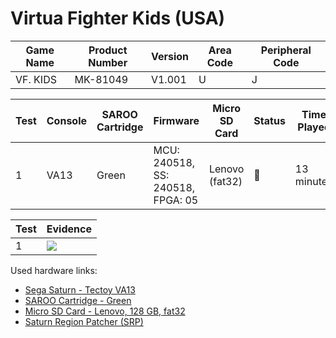 # Virtua Fighter Kids (USA)

| Game Name | Product Number | Version | Area Code | Peripheral Code |
| --------- | -------------- | ------- | --------- | --------------- |
| VF. KIDS  | MK-81049       | V1.001  | U         | J               |

| Test | Console | SAROO Cartridge | Firmware                          | Micro SD Card  | Status | Time Played |
| ---- | ------- | --------------- | --------------------------------- | -------------- | ------ | ----------- |
| 1    | VA13    | Green           | MCU: 240518, SS: 240518, FPGA: 05 | Lenovo (fat32) | :100:  | 13 minutes  |

| Test | Evidence                                                                                         |
| ---- | ------------------------------------------------------------------------------------------------ |
| 1    | [![](https://img.youtube.com/vi/Z3if4Bss-vI/0.jpg)](https://www.youtube.com/watch?v=Z3if4Bss-vI) |

Used hardware links:

- [Sega Saturn - Tectoy VA13](../../../../Info/Consoles/VA13/README.md)
- [SAROO Cartridge - Green](../../../../Info/Cartridges/RetroGameParadiseStore/1.32F/README.md)
- [Micro SD Card - Lenovo, 128 GB, fat32](../../../../Info/SdCards/Lenovo/128GB/fat32/README.md)
- [Saturn Region Patcher (SRP)](https://segaxtreme.net/resources/saturn-region-patcher.81/download)
